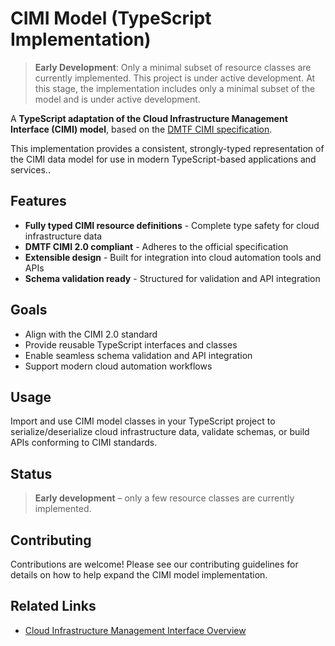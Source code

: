 # CIMI Model (TypeScript Implementation)


> **Early Development**: Only a minimal subset of resource classes are currently implemented. This project is under active development.
At this stage, the implementation includes only a minimal subset of the model and is under active development.

A **TypeScript adaptation of the Cloud Infrastructure Management Interface (CIMI) model**, based on the [DMTF CIMI specification](https://www.dmtf.org/standards/cimi).

This implementation provides a consistent, strongly-typed representation of the CIMI data model for use in modern TypeScript-based applications and services..

## Features

- **Fully typed CIMI resource definitions** - Complete type safety for cloud infrastructure data
- **DMTF CIMI 2.0 compliant** - Adheres to the official specification  
- **Extensible design** - Built for integration into cloud automation tools and APIs
- **Schema validation ready** - Structured for validation and API integration

## Goals

- Align with the CIMI 2.0 standard
- Provide reusable TypeScript interfaces and classes
- Enable seamless schema validation and API integration
- Support modern cloud automation workflows

## Usage

Import and use CIMI model classes in your TypeScript project to serialize/deserialize cloud infrastructure data, validate schemas, or build APIs conforming to CIMI standards.

## Status

>  **Early development** – only a few resource classes are currently implemented.



## Contributing

Contributions are welcome! Please see our contributing guidelines for details on how to help expand the CIMI model implementation.

## Related Links

- [Cloud Infrastructure Management Interface Overview](https://www.dmtf.org/standards/cimi)
